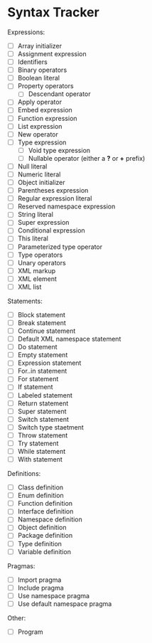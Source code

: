 # Syntax Tracker

Expressions:

- [ ] Array initializer
- [ ] Assignment expression
- [ ] Identifiers
- [ ] Binary operators
- [ ] Boolean literal
- [ ] Property operators
  - [ ] Descendant operator
- [ ] Apply operator
- [ ] Embed expression
- [ ] Function expression
- [ ] List expression
- [ ] New operator
- [ ] Type expression
  - [ ] Void type expression
  - [ ] Nullable operator (either a **?** or **+** prefix)
- [ ] Null literal
- [ ] Numeric literal
- [ ] Object initializer
- [ ] Parentheses expression
- [ ] Regular expression literal
- [ ] Reserved namespace expression
- [ ] String literal
- [ ] Super expression
- [ ] Conditional expression
- [ ] This literal
- [ ] Parameterized type operator
- [ ] Type operators
- [ ] Unary operators
- [ ] XML markup 
- [ ] XML element
- [ ] XML list

Statements:

- [ ] Block statement
- [ ] Break statement
- [ ] Continue statement
- [ ] Default XML namespace statement
- [ ] Do statement
- [ ] Empty statement
- [ ] Expression statement
- [ ] For..in statement
- [ ] For statement
- [ ] If statement
- [ ] Labeled statement
- [ ] Return statement
- [ ] Super statement
- [ ] Switch statement
- [ ] Switch type staetment
- [ ] Throw statement
- [ ] Try statement
- [ ] While statement
- [ ] With statement

Definitions:

- [ ] Class definition
- [ ] Enum definition
- [ ] Function definition
- [ ] Interface definition
- [ ] Namespace definition
- [ ] Object definition
- [ ] Package definition
- [ ] Type definition
- [ ] Variable definition

Pragmas:

- [ ] Import pragma
- [ ] Include pragma
- [ ] Use namespace pragma
- [ ] Use default namespace pragma

Other:

- [ ] Program